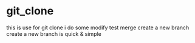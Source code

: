 # git_clone
this is use for git clone
i do some modify
test merge
create a new branch
create a new branch is quick & simple
